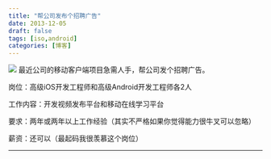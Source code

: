 ```yaml
---
title: "帮公司发布个招聘广告"
date: 2013-12-05
draft: false
tags: [iso,android]
categories: [博客]
---
```


![](/Content/upload/Img20131205/s_tf5rvbzl_nke.jpg) 
最近公司的移动客户端项目急需人手，帮公司发个招聘广告。

岗位：高级iOS开发工程师和高级Android开发工程师各2人

工作内容：开发视频发布平台和移动在线学习平台

要求：两年或两年以上工作经验（其实不严格如果你觉得能力很牛叉可以忽略）

薪资：还可以（最起码我很羡慕这个岗位）
 
- - -
 